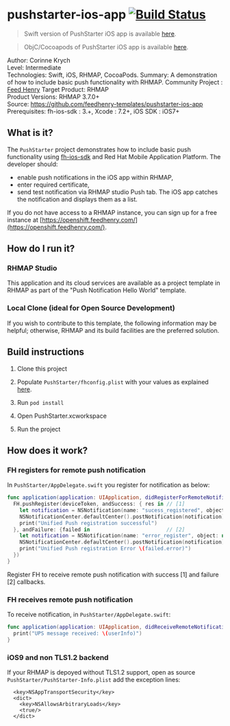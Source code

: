 # pushstarter-ios-app [![Build Status](https://travis-ci.org/feedhenry-templates/pushstarter-ios-app.png)](https://travis-ci.org/feedhenry-templates/pushstarter-ios-app)

> Swift version of PushStarter iOS app is available [here](https://github.com/feedhenry-templates/pushstarter-ios-app/tree/swift).

> ObjC/Cocoapods of PushStarter iOS app is available [here](https://github.com/feedhenry-templates/pushstarter-ios-app/tree/cocoapods).

Author: Corinne Krych   
Level: Intermediate  
Technologies: Swift, iOS, RHMAP, CocoaPods.
Summary: A demonstration of how to include basic push functionality with RHMAP.
Community Project : [Feed Henry](http://feedhenry.org)
Target Product: RHMAP  
Product Versions: RHMAP 3.7.0+   
Source: https://github.com/feedhenry-templates/pushstarter-ios-app  
Prerequisites: fh-ios-sdk : 3.+, Xcode : 7.2+, iOS SDK : iOS7+

## What is it?

The ```PushStarter``` project demonstrates how to include basic push functionality using [fh-ios-sdk](https://github.com/feedhenry/fh-ios-sdk) and Red Hat Mobile Application Platform. The developer should:
- enable push notifications in the iOS app within RHMAP, 
- enter required certificate,
- send test notification via RHMAP studio Push tab.
The iOS app catches the notification and displays them as a list.

If you do not have access to a RHMAP instance, you can sign up for a free instance at [https://openshift.feedhenry.com/](https://openshift.feedhenry.com/).

## How do I run it?  

### RHMAP Studio

This application and its cloud services are available as a project template in RHMAP as part of the "Push Notification Hello World" template.

### Local Clone (ideal for Open Source Development)

If you wish to contribute to this template, the following information may be helpful; otherwise, RHMAP and its build facilities are the preferred solution.

## Build instructions

1. Clone this project

2. Populate ```PushStarter/fhconfig.plist``` with your values as explained [here](http://docs.feedhenry.com/v3/dev_tools/sdks/ios.html#ios-configure).

3. Run ```pod install```

4. Open PushStarter.xcworkspace

4. Run the project
 
## How does it work?

### FH registers for remote push notification

In ```PushStarter/AppDelegate.swift``` you register for notification as below:

```Swift
func application(application: UIApplication, didRegisterForRemoteNotificationsWithDeviceToken deviceToken: NSData) {
  FH.pushRegister(deviceToken, andSuccess: { res in // [1]
    let notification = NSNotification(name: "sucess_registered", object: nil)
    NSNotificationCenter.defaultCenter().postNotification(notification)
    print("Unified Push registration successful")
  }, andFailure: {failed in                         // [2]
    let notification = NSNotification(name: "error_register", object: nil)
    NSNotificationCenter.defaultCenter().postNotification(notification)
    print("Unified Push registration Error \(failed.error)")
  })
}
```
Register FH to receive remote push notification with success [1] and failure [2] callbacks.

### FH receives remote push notification

To receive notification, in ```PushStarter/AppDelegate.swift```:

```Swift
func application(application: UIApplication, didReceiveRemoteNotification userInfo: [NSObject: AnyObject]) {
  print("UPS message received: \(userInfo)")
}
```
### iOS9 and non TLS1.2 backend

If your RHMAP is depoyed without TLS1.2 support, open as source  ```PushStarter/PushStarter-Info.plist``` add the exception lines:

```
  <key>NSAppTransportSecurity</key>
  <dict>
    <key>NSAllowsArbitraryLoads</key>
    <true/>
  </dict>
```
